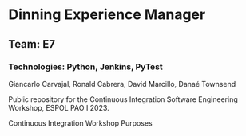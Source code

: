# Dinning Experience Manager

## Team: E7 

### Technologies: Python, Jenkins, PyTest

Giancarlo Carvajal, Ronald Cabrera, David Marcillo, Danaé Townsend

Public repository for the Continuous Integration Software Engineering Workshop, ESPOL PAO I 2023.

Continuous Integration Workshop Purposes
